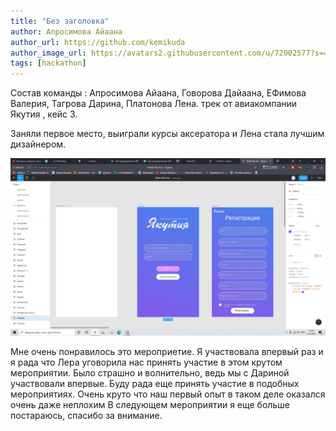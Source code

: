 ```yaml
---
title: "Без заголовка"
author: Апросимова Айаана
author_url: https://github.com/kemikuda
author_image_url: https://avatars2.githubusercontent.com/u/72002577?s=460&v=4
tags: [hackathon]
---
```



Состав команды : Апросимова Айаана, Говорова Дайаана, ЕФимова Валерия, Тагрова Дарина, Платонова Лена.
трек от авиакомпании Якутия , кейс 3. 

Заняли первое место, выиграли курсы аксератора и Лена стала лучшим дизайнером.

![Скриншот приложения](../static/img/kemikuda1.jpg 'Скриншот')

Мне очень понравилось это мероприетие. Я участвовала впервый раз и я рада что Лера уговорила нас принять участие в этом крутом мероприятии. 
Было страшно и волнительно, ведь мы с Дариной участвовали впервые. Буду рада еще принять участие в подобных мероприятиях. 
Очень круто что наш первый опыт в таком деле оказался очень даже неплохим 
В следующем мероприятии я еще больше постараюсь, спасибо за внимание. 
